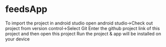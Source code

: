 # feedsApp
To import the project in android studio open android studio->Check out project from version control->Select Git
Enter the github project link of this project and then open this project
Run the project & app will be installed on your device
